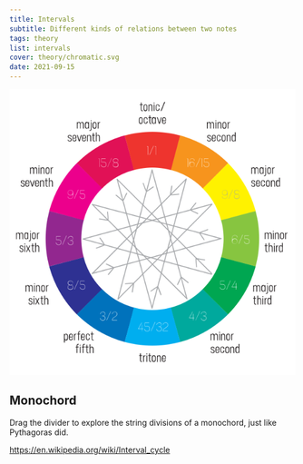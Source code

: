 ```yaml
---
title: Intervals
subtitle: Different kinds of relations between two notes
tags: theory
list: intervals
cover: theory/chromatic.svg
date: 2021-09-15
---
```


![svg](./chromatic.svg)

## Monochord

Drag the divider to explore the string divisions of a monochord, just like Pythagoras did.

<client-only>
  <string-monochord />
</client-only>

https://en.wikipedia.org/wiki/Interval_cycle